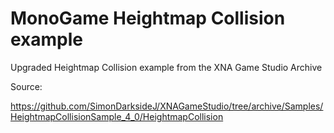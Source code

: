 # MonoGame Heightmap Collision example

Upgraded Heightmap Collision example from the XNA Game Studio Archive

Source:

https://github.com/SimonDarksideJ/XNAGameStudio/tree/archive/Samples/HeightmapCollisionSample_4_0/HeightmapCollision
